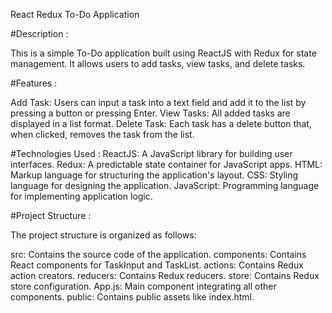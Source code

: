 React Redux To-Do Application 

#Description : 

This is a simple To-Do application built using ReactJS with Redux for state management. It allows users to add tasks, view tasks, and delete tasks.

#Features :

Add Task: Users can input a task into a text field and add it to the list by pressing a button or pressing Enter.
View Tasks: All added tasks are displayed in a list format.
Delete Task: Each task has a delete button that, when clicked, removes the task from the list.

#Technologies Used :
ReactJS: A JavaScript library for building user interfaces.
Redux: A predictable state container for JavaScript apps.
HTML: Markup language for structuring the application's layout.
CSS: Styling language for designing the application.
JavaScript: Programming language for implementing application logic.

#Project Structure :

The project structure is organized as follows:

src: Contains the source code of the application.
components: Contains React components for TaskInput and TaskList.
actions: Contains Redux action creators.
reducers: Contains Redux reducers.
store: Contains Redux store configuration.
App.js: Main component integrating all other components.
public: Contains public assets like index.html.
